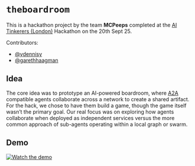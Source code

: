 # `theboardroom`

This is a hackathon project by the team **MCPeeps** completed at the [AI Tinkerers (London)](https://london.aitinkerers.org/) Hackathon on the 20th Sept 25.

Contributors:
- [@ydennisy](https://github.com/ydennisy)
- [@garethhaagman](https://github.com/garethhaagman)

## Idea

The core idea was to prototype an AI-powered boardroom, where [A2A](https://developers.googleblog.com/en/a2a-a-new-era-of-agent-interoperability/) compatible agents collaborate across a network to create a shared artifact. For the hack, we chose to have them build a game, though the game itself wasn’t the primary goal. Our real focus was on exploring how agents collaborate when deployed as independent services versus the more common approach of sub-agents operating within a local graph or swarm.

## Demo

[![Watch the demo](https://cdn.loom.com/sessions/thumbnails/b99d44dc1a964e799f6274922aa92835-53d273c134875589-full-play.gif)](https://www.loom.com/share/b99d44dc1a964e799f6274922aa92835)
